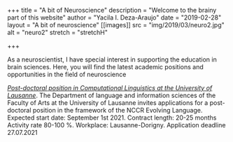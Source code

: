 +++
title = "A bit of Neuroscience"
description = "Welcome to the brainy part of this website"
author = "Yacila I. Deza-Araujo"
date = "2019-02-28"
layout = "A bit of neuroscience"
[[images]]
  src = "img/2019/03/neuro2.jpg"
  alt = "neuro2"
  stretch = "stretchH"

+++

As a neuroscientist, I have special interest in supporting the education in brain sciences.
Here, you will find the latest academic positions and opportunities in the field of neuroscience

[*Post-doctoral position in Computational Linguistics at the University of Lausanne*](https://evolvinglanguage.ch/jobs/). The Department of language and information sciences of the Faculty of Arts at the University of Lausanne invites applications for a post-doctoral position in the framework of the NCCR Evolving Language. Expected start date: September 1st 2021. Contract length: 20-25 months
Activity rate 80-100 %. Workplace: Lausanne-Dorigny. Application deadline 27.07.2021









